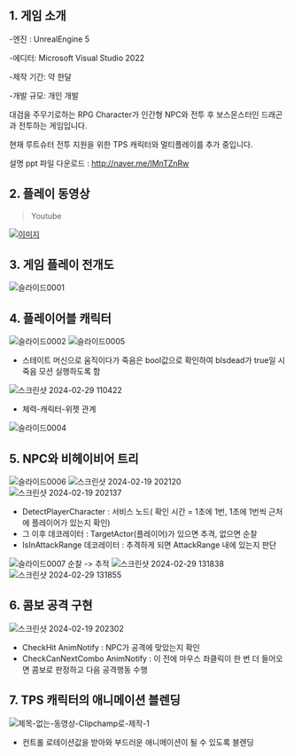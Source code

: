 ## 1. 게임 소개

-엔진 : UnrealEngine 5

-에디터: Microsoft Visual Studio 2022

-제작 기간: 약 한달

-개발 규모: 개인 개발

대검을 주무기로하는 RPG Character가 인간형 NPC와 전투 후 보스몬스터인 드래곤과 전투하는 게임입니다.

현재 루트슈터 전투 지원을 위한 TPS 캐릭터와 멀티플레이를 추가 중입니다.

설명 ppt 파일 다운로드 : http://naver.me/IMnTZnRw

## 2. 플레이 동영상

>Youtube

[![이미지](http://img.youtube.com/vi/06UD-kbT6r4/0.jpg)](https://youtu.be/06UD-kbT6r4)

## 3. 게임 플레이 전개도 
![슬라이드0001](https://github.com/kazzha/SwordOrGun/assets/137769077/b505026c-b135-4f24-a723-fbeb86c1a587)

## 4. 플레이어블 캐릭터 
![슬라이드0002](https://github.com/kazzha/SwordOrGun/assets/137769077/d6ad9c87-fc0e-4bf0-94ed-a0faa73243ef)
![슬라이드0005](https://github.com/kazzha/SwordOrGun/assets/137769077/15e02831-305b-444d-9680-8736a944132e)

* 스테이트 머신으로 움직이다가 죽음은 bool값으로 확인하여 bIsdead가 true일 시 죽음 모션 실행하도록 함
  
![스크린샷 2024-02-29 110422](https://github.com/kazzha/SwordOrGun/assets/137769077/eec54f7b-bb43-40cf-8bd7-9296fd84a9fe)

* 체력-캐릭터-위젯 관계
  
![슬라이드0004](https://github.com/kazzha/SwordOrGun/assets/137769077/1679e68c-fbc3-429f-aff6-6a6bdfe83cb7)



## 5. NPC와 비헤이비어 트리

![슬라이드0006](https://github.com/kazzha/SwordOrGun/assets/137769077/ed578dc8-b613-41a7-9bd5-fb4151a0273c)
![스크린샷 2024-02-19 202120](https://github.com/kazzha/SwordOrGun/assets/137769077/a5671c5b-8115-4887-bc37-7ca0811266be)
![스크린샷 2024-02-19 202137](https://github.com/kazzha/SwordOrGun/assets/137769077/b7680041-45c2-4ff7-9d96-b06936ab6bf0)

* DetectPlayerCharacter : 서비스 노드( 확인 시간 = 1초에 1번, 1초에 1번씩 근처에 플레이어가 있는지 확인)
* 그 이후 데코레이터 : TargetActor(플레이어)가 있으면 추격, 없으면 순찰
* IsInAttackRange 데코레이터 : 추격하게 되면 AttackRange 내에 있는지 판단


![슬라이드0007](https://github.com/kazzha/SwordOrGun/assets/137769077/d181af14-088d-42ae-bee5-c0beb16f7ce1)
순찰 -> 추적
![스크린샷 2024-02-29 131838](https://github.com/kazzha/SwordOrGun/assets/137769077/387dab85-45df-4e4e-87f6-568cb1efb177)
![스크린샷 2024-02-29 131855](https://github.com/kazzha/SwordOrGun/assets/137769077/c2e04688-23f3-4bae-9101-618655ab9f2f)


## 6. 콤보 공격 구현
![스크린샷 2024-02-19 202302](https://github.com/kazzha/SwordOrGun/assets/137769077/e9a1d225-5f14-44d4-b3d5-bd6ef9e05321)


* CheckHit AnimNotify : NPC가 공격에 맞았는지 확인
* CheckCanNextCombo AnimNotify : 이 전에 마우스 좌클릭이 한 번 더 들어오면 콤보로 판정하고 다음 공격행동 수행

## 7. TPS 캐릭터의 애니메이션 블렌딩
![제목-없는-동영상-Clipchamp로-제작-_1_](https://github.com/kazzha/SwordOrGun/assets/137769077/cfc026e6-8dd8-4961-91e5-7551cb719d84)

* 컨트롤 로테이션값을 받아와 부드러운 애니메이션이 될 수 있도록 블렌딩
